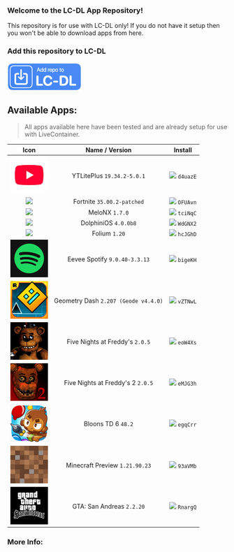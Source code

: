 ### Welcome to the LC-DL App Repository!  
This repository is for use with LC-DL only! If you do not have it setup then you won't be able to download apps from here.

### Add this repository to LC-DL
[<img src="assets/repo.png" width="170">](https://tinyurl.com/bpu5ubk8)

## Available Apps:
> All apps available here have been tested and are already setup for use with LiveContainer.

|                                   **Icon**                                  |          **Name / Version**          |                                   **Install**                                   |
|:---------------------------------------------------------------------------:|:------------------------------------:|:-------------------------------------------------------------------------------:|
|           <img src="icons/com.google.ios.youtube.png" width="86">           |      YTLitePlus `19.34.2-5.0.1`      | [<img src="assets/app.png" width="103">](https://tinyurl.com/mv7s8u8p) `d4uazE` |
|         <img src="icons/com.epicgames.FortniteGame.png" width="86">         |      Fortnite `35.00.2-patched`      | [<img src="assets/app.png" width="103">](https://tinyurl.com/b9mzwnbc) `OFUAvn` |
|             <img src="icons/com.stossy11.MeloNX.png" width="86">            |            MeloNX `1.7.0`            | [<img src="assets/app.png" width="103">](https://tinyurl.com/ytcp2bax) `tciNqC` |
| <img src="icons/me.oatmealdome.DolphiniOS-njb-patreon-beta.png" width="86"> |         DolphiniOS `4.0.0b8`         | [<img src="assets/app.png" width="103">](https://tinyurl.com/5eubycms) `WdGNX2` |
|           <img src="icons/com.antique.Folium-iOS.png" width="86">           |             Folium `1.20`            | [<img src="assets/app.png" width="103">](https://tinyurl.com/526hc6yv) `hcJGhD` |
|             <img src="icons/com.spotify.client.png" width="86">             |     Eevee Spotify `9.0.40-3.3.13`    | [<img src="assets/app.png" width="103">](https://tinyurl.com/3ta2hbp3) `bigeKH` |
|           <img src="icons/com.robtop.geometryjump.png" width="86">          | Geometry Dash `2.207 (Geode v4.4.0)` | [<img src="assets/app.png" width="103">](https://tinyurl.com/yevjjr3j) `vZTNwL` |
|          <img src="icons/com.scottgames.fivenights.png" width="86">         |    Five Nights at Freddy's `2.0.5`   | [<img src="assets/app.png" width="103">](https://tinyurl.com/3dzfmmef) `eoW4Xs` |
|            <img src="icons/com.scottgames.fnaf2.png" width="86">            |   Five Nights at Freddy's 2 `2.0.5`  | [<img src="assets/app.png" width="103">](https://tinyurl.com/5nhhuwhf) `eMJG3h` |
|           <img src="icons/com.ninjakiwi.bloonstd6.png" width="86">          |          Bloons TD 6 `48.2`          | [<img src="assets/app.png" width="103">](https://tinyurl.com/4s97amuy) `egqCrr` |
|         <img src="icons/com.mojang.minecraftpreview.png" width="86">        |    Minecraft Preview `1.21.90.23`    | [<img src="assets/app.png" width="103">](https://tinyurl.com/y844ue6e) `93aVMb` |
|          <img src="icons/com.rockstargames.gta3sa.png" width="86">          |       GTA: San Andreas `2.2.20`      | [<img src="assets/app.png" width="103">](https://tinyurl.com/3ysjevf5) `RnargQ` |

### More Info:
